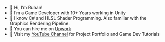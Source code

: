- 👋 Hi, I’m Ruhan!
- 👀 I’m a Game Developer with 10+ Years working in Unity
- 🌱 I know C# and HLSL Shader Programming. Also familiar with the Graphics Rendering Pipeline.
- 💼 You can hire me on [Upwork](https://www.upwork.com/freelancers/~019603b2a8d01b5177/)
- 🔴 Visit my [YouTube Channel](https://www.youtube.com/@RuhanGameDev/) for Project Portfolio and Game Dev Tutorials

<!---
RuhanAhmed/RuhanAhmed is a ✨ special ✨ repository because its `README.md` (this file) appears on your GitHub profile.
You can click the Preview link to take a look at your changes.
--->

